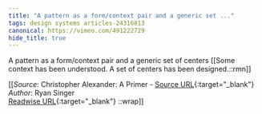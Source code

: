 ```yaml
---
title: "A pattern as a form/context pair and a generic set ..."
tags: design systems articles-24316813
canonical: https://vimeo.com/491222729
hide_title: true
---
```


A pattern as a form/context pair and a generic set of centers
[[Some context has been understood. A set of centers has been designed.::rmn]]


[[_Source_: Christopher Alexander: A Primer - [Source URL](https://vimeo.com/491222729){:target="_blank"}<br>
_Author_: Ryan Singer<br>
[Readwise URL](https://readwise.io/open/475091141){:target="_blank"}
::wrap]]